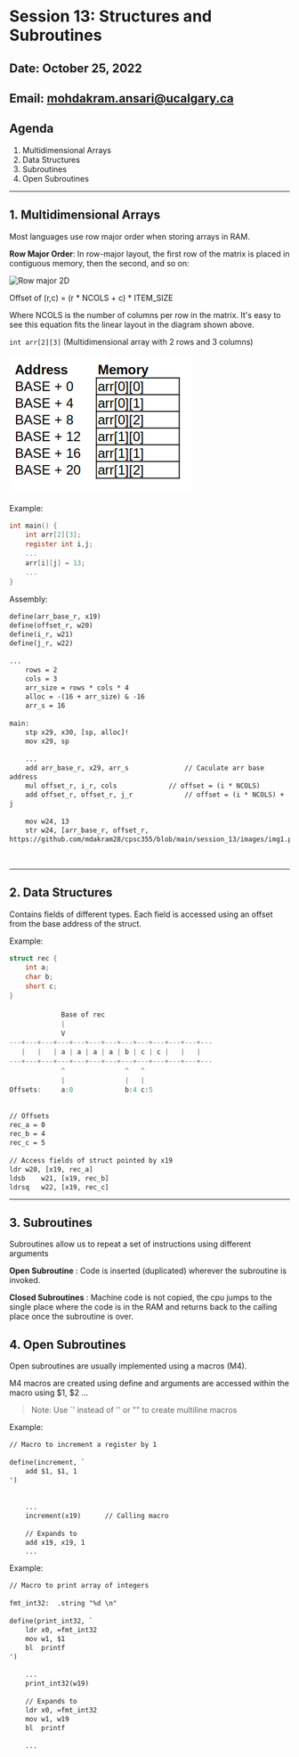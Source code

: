 # Session 13: Structures and Subroutines

## Date: October 25, 2022

## Email: mohdakram.ansari@ucalgary.ca

## Agenda

1. Multidimensional Arrays
2. Data Structures
3. Subroutines
4. Open Subroutines

----

## 1. Multidimensional Arrays

Most languages use row major order when storing arrays in RAM.

**Row Major Order**: In row-major layout, the first row of the matrix is placed in contiguous memory, then the second, and so on:

![Row major 2D](https://eli.thegreenplace.net/images/2015/row-major-2D.png)

Offset of (r,c) = (r * NCOLS + c) * ITEM_SIZE

Where NCOLS is the number of columns per row in the matrix. It's easy to see this equation fits the linear layout in the diagram shown above.



`int arr[2][3]` (Multidimensional array with 2 rows and 3 columns)

![image-20221024180426609](./images/img1.png)



Example:

```c
int main() {
	int arr[2][3];
	register int i,j;
	...
	arr[i][j] = 13;
	...
}
```

Assembly:

```assembly
define(arr_base_r, x19)
define(offset_r, w20)
define(i_r, w21)
define(j_r, w22)

...
	rows = 2
	cols = 3
	arr_size = rows * cols * 4
	alloc = -(16 + arr_size) & -16
	arr_s = 16

main:
	stp	x29, x30, [sp, alloc]!
	mov	x29, sp
	
	...
	add	arr_base_r, x29, arr_s				// Caculate arr base address
	mul	offset_r, i_r, cols				// offset = (i * NCOLS)
	add	offset_r, offset_r, j_r				// offset = (i * NCOLS) + j
	
	mov	w24, 13						
	str	w24, [arr_base_r, offset_r, https://github.com/mdakram28/cpsc355/blob/main/session_13/images/img1.png
		
		
```

---

## 2. Data Structures

Contains fields of different types. Each field is accessed using an offset from the base address of the struct.

Example:

```c
struct rec {
	int a;
	char b;
	short c;
}

             Base of rec
             |
             V
---+---+---+---+---+---+---+---+---+---+---+---+---
   |   |   | a | a | a | a | b | c | c |   |   |   
---+---+---+---+---+---+---+---+---+---+---+---+---
             ^               ^   ^                     
             |               |   |                   
Offsets:     a:0             b:4 c:5           

```

```assembly

// Offsets
rec_a = 0
rec_b = 4
rec_c = 5

// Access fields of struct pointed by x19
ldr	w20, [x19, rec_a]
ldsb	w21, [x19, rec_b]
ldrsq	w22, [x19, rec_c]
```

---

## 3. Subroutines

Subroutines allow us to repeat a set of instructions using different arguments

**Open Subroutine** : Code is inserted (duplicated) wherever the subroutine is invoked.


**Closed Subroutines** : Machine code is not copied, the cpu jumps to the single place where the code is in the RAM and returns back to the calling place once the subroutine is over.


## 4. Open Subroutines

Open subroutines are usually implemented using a macros (M4). 

M4 macros are created using define and arguments are accessed within the macro using $1, $2 ...

> Note: Use `' instead of '' or "" to create multiline macros

Example:
```assembly
// Macro to increment a register by 1

define(increment, `
	add	$1, $1, 1
')


	...
	increment(x19)		// Calling macro
	
	// Expands to
	add	x19, x19, 1
	...
```

Example:
```assembly
// Macro to print array of integers

fmt_int32:	.string	"%d \n"

define(print_int32, `
	ldr	x0, =fmt_int32
	mov	w1, $1
	bl	printf
')

	...
	print_int32(w19)

	// Expands to
	ldr	x0, =fmt_int32
	mov	w1, w19
	bl	printf
	
	...

```